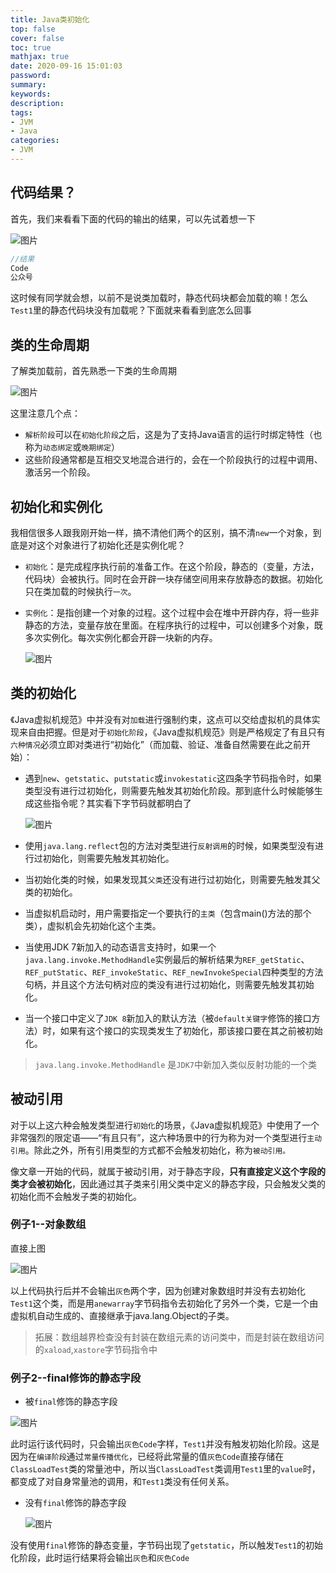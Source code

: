 ```yaml
---
title: Java类初始化
top: false
cover: false
toc: true
mathjax: true
date: 2020-09-16 15:01:03
password:
summary:
keywords:
description:
tags:
- JVM
- Java
categories:
- JVM
---
```




## 代码结果？

首先，我们来看看下面的代码的输出的结果，可以先试着想一下

![图片](http://cdn.mjava.top/blog/20200725004926.png)



```java
//结果
Code
公众号
```

这时候有同学就会想，以前不是说类加载时，静态代码块都会加载的嘛！怎么`Test1`里的静态代码块没有加载呢？下面就来看看到底怎么回事

## 类的生命周期

了解类加载前，首先熟悉一下类的生命周期

![图片](http://cdn.mjava.top/blog/20200725003859.png)

这里注意几个点：

- `解析阶段`可以在`初始化阶段`之后，这是为了支持Java语言的运行时绑定特性（也称为`动态绑定`或`晚期绑定`）
- 这些阶段通常都是互相交叉地混合进行的，会在一个阶段执行的过程中调用、激活另一个阶段。

## 初始化和实例化

我相信很多人跟我刚开始一样，搞不清他们两个的区别，搞不清`new`一个对象，到底是对这个对象进行了初始化还是实例化呢？

- `初始化`：是完成程序执行前的准备工作。在这个阶段，静态的（变量，方法，代码块）会被执行。同时在会开辟一块存储空间用来存放静态的数据。初始化只在类加载的时候执行`一次`。

- `实例化`：是指创建一个对象的过程。这个过程中会在堆中开辟内存，将一些非静态的方法，变量存放在里面。在程序执行的过程中，可以创建多个对象，既多次实例化。每次实例化都会开辟一块新的内存。

  ![图片](http://cdn.mjava.top/blog/20200725183421.png)



## 类的初始化

《Java虚拟机规范》中并没有对`加载`进行强制约束，这点可以交给虚拟机的具体实现来自由把握。但是对于`初始化阶段`，《Java虚拟机规范》则是严格规定了有且只有`六种情况`必须立即对类进行“初始化”（而加载、验证、准备自然需要在此之前开始）：

- 遇到`new`、`getstatic`、`putstatic`或`invokestatic`这四条字节码指令时，如果类型没有进行过初始化，则需要先触发其初始化阶段。那到底什么时候能够生成这些指令呢？其实看下字节码就都明白了

  ![图片](http://cdn.mjava.top/blog/20200725172134.png)

- 使用`java.lang.reflect`包的方法对类型进行`反射调用`的时候，如果类型没有进行过初始化，则需要先触发其初始化。
- 当初始化类的时候，如果发现其`父类`还没有进行过初始化，则需要先触发其父类的初始化。
- 当虚拟机启动时，用户需要指定一个要执行的`主类`（包含main()方法的那个类），虚拟机会先初始化这个主类。
- 当使用JDK 7新加入的动态语言支持时，如果一个`java.lang.invoke.MethodHandle`实例最后的解析结果为`REF_getStatic`、`REF_putStatic`、`REF_invokeStatic`、`REF_newInvokeSpecial`四种类型的方法句柄，并且这个方法句柄对应的类没有进行过初始化，则需要先触发其初始化。
- 当一个接口中定义了`JDK 8`新加入的默认方法（被`default关键字`修饰的接口方法）时，如果有这个接口的实现类发生了初始化，那该接口要在其之前被初始化。

> `java.lang.invoke.MethodHandle` 是`JDK7`中新加入类似反射功能的一个类



## 被动引用

对于以上这六种会触发类型进行`初始化`的场景，《Java虚拟机规范》中使用了一个非常强烈的限定语——“有且只有”，这六种场景中的行为称为对一个类型进行`主动引用`。除此之外，所有引用类型的方式都不会触发初始化，称为`被动引用。`

像文章一开始的代码，就属于被动引用，对于静态字段，**只有直接定义这个字段的类才会被初始化**，因此通过其子类来引用父类中定义的静态字段，只会触发父类的初始化而不会触发子类的初始化。



### 例子1--对象数组

直接上图

![图片](http://cdn.mjava.top/blog/20200725184328.png)

以上代码执行后并不会输出`灰色`两个字，因为创建对象数组时并没有去初始化`Test1`这个类，而是用`anewarray`字节码指令去初始化了另外一个类，它是一个由虚拟机自动生成的、直接继承于java.lang.Object的子类。



> 拓展：数组越界检查没有封装在数组元素的访问类中，而是封装在数组访问的`xaload`,`xastore`字节码指令中

### 例子2--final修饰的静态字段

- 被`final`修饰的静态字段

![图片](http://cdn.mjava.top/blog/20200725194122.png)

此时运行该代码时，只会输出`灰色Code`字样，`Test1`并没有触发初始化阶段。这是因为在`编译阶段`通过`常量传播优化`，已经将此常量的值`灰色Code`直接存储在`ClassLoadTest`类的常量池中，所以当`ClassLoadTest`类调用`Test1`里的`value`时，都变成了对自身常量池的调用，和`Test1`类没有任何关系。



- 没有`final`修饰的静态字段

  ![图片](http://cdn.mjava.top/blog/20200725194514.png)

没有使用`final`修饰的静态变量，字节码出现了`getstatic`，所以触发`Test1`的初始化阶段，此时运行结果将会输出`灰色`和`灰色Code`